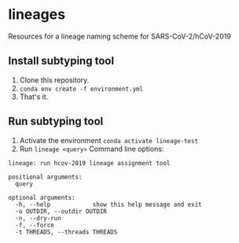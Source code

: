 # lineages
Resources for a lineage naming scheme for SARS-CoV-2/hCoV-2019

## Install subtyping tool

1. Clone this repository.
2. ``conda env create -f environment.yml``
3. That's it. 

## Run subtyping tool

1. Activate the environment ``conda activate lineage-test``
2. Run ``lineage <query>``
Command line options:
```
lineage: run hcov-2019 lineage assignment tool

positional arguments:
  query

optional arguments:
  -h, --help            show this help message and exit
  -o OUTDIR, --outdir OUTDIR
  -n, --dry-run
  -f, --force
  -t THREADS, --threads THREADS
  ```